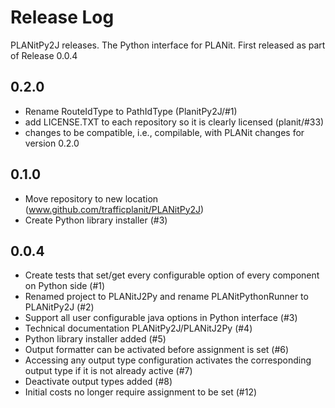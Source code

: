 # Release Log

PLANitPy2J releases.  The Python interface for PLANit.  First released as part of Release 0.0.4

## 0.2.0

* Rename RouteIdType to PathIdType (PlanitPy2J/#1)
* add LICENSE.TXT to each repository so it is clearly licensed (planit/#33)
* changes to be compatible, i.e., compilable, with PLANit changes for version 0.2.0

## 0.1.0

* Move repository to new location (www.github.com/trafficplanit/PLANitPy2J)
* Create Python library installer (#3)

## 0.0.4

* Create tests that set/get every configurable option of every component on Python side (#1)
* Renamed project to PLANitJ2Py and rename PLANitPythonRunner to PLANitPy2J (#2)
* Support all user configurable java options in Python interface (#3)
* Technical documentation PLANitPy2J/PLANitJ2Py (#4)  
* Python library installer added (#5)
* Output formatter can be activated before assignment is set (#6)
* Accessing any output type configuration activates the corresponding output type if it is not already active (#7)
* Deactivate output types added (#8)
* Initial costs no longer require assignment to be set (#12)